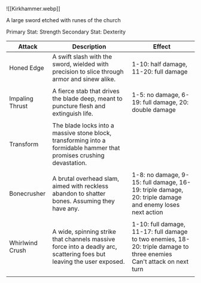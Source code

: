 ![[Kirkhammer.webp]]

A large sword etched with runes of the church

Primary Stat: Strength
Secondary Stat: Dexterity


| Attack             | Description                                                                                                           | Effect                                                                                                                   |
| ------------------ | --------------------------------------------------------------------------------------------------------------------- | ------------------------------------------------------------------------------------------------------------------------ |
| Honed Edge         | A swift slash with the sword, wielded with precision to slice through armor and sinew alike.                          | 1-10: half damage, 11-20: full damage                                                                                    |
|                    |                                                                                                                       |                                                                                                                          |
| Impaling Thrust    | A fierce stab that drives the blade deep, meant to puncture flesh and extinguish life.                                | 1-5: no damage, 6-19: full damage, 20: double damage                                                                     |
|                    |                                                                                                                       |                                                                                                                          |
| Transform          | The blade locks into a massive stone block, transforming into a formidable hammer that promises crushing devastation. |                                                                                                                          |
|                    |                                                                                                                       |                                                                                                                          |
| Bonecrusher        | A brutal overhead slam, aimed with reckless abandon to shatter bones. Assuming they have any.                         | 1-8: no damage, 9-15: full damage, 16-19: triple damage, 20: triple damage and enemy loses next action                   |
|                    |                                                                                                                       |                                                                                                                          |
| Whirlwind<br>Crush | A wide, spinning strike that channels massive force into a deadly arc, scattering foes but leaving the user exposed.  | 1-10: full damage, 11-17: full damage to two enemies, 18-20: triple damage to three enemies<br>Can't attack on next turn |
|                    |                                                                                                                       |                                                                                                                          |


